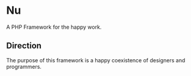# Nu
A PHP Framework for the happy work.

## Direction
The purpose of this framework is a happy coexistence of designers and programmers.
